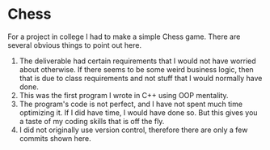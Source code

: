 Chess
=====

For a project in college I had to make a simple Chess game.
There are several obvious things to point out here.
1. The deliverable had certain requirements that I would not have worried about otherwise.  If there seems to be some weird business logic, then that is due to class requirements and not stuff that I would normally have done.
2. This was the first program I wrote in C++ using OOP mentality.
3. The program's code is not perfect, and I have not spent much time optimizing it.  If I did have time, I would have done so.  But this gives you a taste of my coding skills that is off the fly.
4. I did not originally use version control, therefore there are only a few commits shown here.
